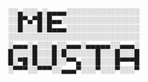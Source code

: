 ░░▄░░░▄░▄▄▄▄░░░░░░░░░░░░░░░
░░█▀▄▀█░█▄▄░░░░░░░░░░░░░░░░
░░█░░░█░█▄▄▄░░░░░░░░░░░░░░░
░░░░░░░░░░░░░░░░░░░░░░░░░░░
░▄▄▄░▄░░░▄░░▄▄▄░▄▄▄▄▄░░▄▄▄░
█░░░░█░░░█░█░░░░░░█░░░█░░░█
█░▀█░█░░░█░░▀▀▄░░░█░░░█▀▀▀█
░▀▀▀░░▀▀▀░░▄▄▄▀░░░▀░░░▀░░░▀
